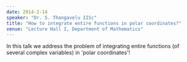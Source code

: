 ```yaml
---
date: 2014-2-14
speaker: "Dr. S. Thangavelu IISc"
title: "How to integrate entire functions in polar coordinates?"
venue: "Lecture Hall I, Department of Mathematics"
---
```

In this talk we address the problem of integrating entire
functions (of several complex variables) in 'polar coordinates'!
